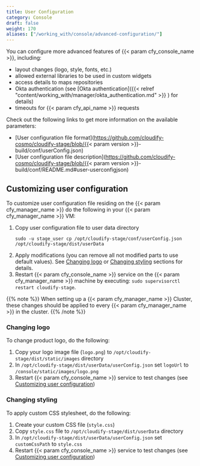 ```yaml
---
title: User Configuration
category: Console
draft: false
weight: 170
aliases: ["/working_with/console/advanced-configuration/"]
---
```


You can configure more advanced features of {{< param cfy_console_name >}}, including:

* layout changes (logo, style, fonts, etc.)
* allowed external libraries to be used in custom widgets
* access details to maps repositories
* Okta authentication (see [Okta authentication]({{< relref "content/working_with/manager/okta_authentication.md" >}}
  ) for details)
* timeouts for {{< param cfy_api_name >}} requests 

Check out the following links to get more information on the available parameters:

* [User configuration file format](https://github.com/cloudify-cosmo/cloudify-stage/blob/{{< param version >}}-build/conf/userConfig.json)
* [User configuration file description](https://github.com/cloudify-cosmo/cloudify-stage/blob/{{< param version >}}-build/conf/README.md#user-userconfigjson)

## Customizing user configuration 

To customize user configuration file residing on the {{< param cfy_manager_name >}} do the following in your {{< param cfy_manager_name >}} VM:

1. Copy user configuration file to user data directory 
   ```
   sudo -u stage_user cp /opt/cloudify-stage/conf/userConfig.json /opt/cloudify-stage/dist/userData
   ```
2. Apply modifications (you can remove all not modified parts to use default values). 
   See [Changing logo](#changing-logo) or [Changing styling](#changing-styling) sections for details.
3. Restart {{< param cfy_console_name >}} service on the {{< param cfy_manager_name >}} machine 
   by executing: `sudo supervisorctl restart cloudify-stage`.

{{% note %}}
When setting up a {{< param cfy_manager_name >}} Cluster, these changes should be applied to every {{< param cfy_manager_name >}} in the cluster.
{{% /note %}}

### Changing logo

To change product logo, do the following:

1. Copy your logo image file (`logo.png`) to `/opt/cloudify-stage/dist/static/images` directory
2. In `/opt/cloudify-stage/dist/userData/userConfig.json` set `logoUrl` to `/console/static/images/logo.png`
3. Restart {{< param cfy_console_name >}} service to test changes
   (see [Customizing user configuration](#customizing-user-configuration))

### Changing styling 

To apply custom CSS stylesheet, do the following:

1. Create your custom CSS file (`style.css`)
2. Copy `style.css` file to `/opt/cloudify-stage/dist/userData` directory
3. In `/opt/cloudify-stage/dist/userData/userConfig.json` set `customCssPath` to `style.css`
4. Restart {{< param cfy_console_name >}} service to test changes
   (see [Customizing user configuration](#customizing-user-configuration)) 
